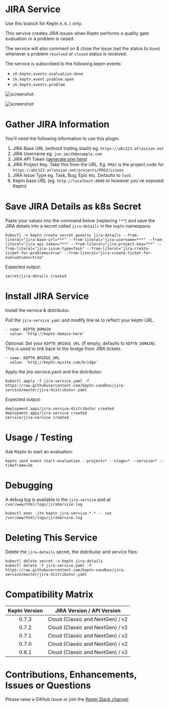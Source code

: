 # JIRA Service

Use this branch for Keptn `0.8.1` only.

This service creates JIRA issues when Keptn performs a quality gate evaluation or a problem is raised.

The service will also comment on & close the issue (set the status to `Done`) whenever a problem `resolved` or `closed` status is received.

The service is subscribed to the following keptn events:

* `sh.keptn.events.evaluation-done`
* `sh.keptn.event.problem.open`
* `sh.keptn.events.problem`

![screenshot](assets/jira-service-1.png)

![screenshot](assets/jira-service-2.png)

# Gather JIRA Information
You'll need the following information to use this plugin.

1. JIRA Base URL (without trailing slash) eg. `https://abc123.atlassian.net`
1. JIRA Username eg. `joe.smith@example.com`
1. JIRA API Token ([generate one here](https://id.atlassian.com/manage/api-tokens))
1. JIRA Project Key. Take this from the URL. Eg. `PROJ` is the project code for `https://abc123.atlassian.net/projects/PROJ/issues`
1. JIRA Issue Type eg. Task, Bug, Epic etc. Defaults to `Task`.
1. Keptn base URL (eg. `http://localhost:8080` or however you've exposed Keptn)

# Save JIRA Details as k8s Secret
Paste your values into the command below (replacing `***`) and save the JIRA details into a secret called `jira-details` in the `keptn` namespace.

```
kubectl -n keptn create secret generic jira-details --from-literal="jira-base-url=***" --from-literal="jira-username=***" --from-literal="jira-api-token=***" --from-literal="jira-project-key=***" --from-literal="jira-issue-type=Task" --from-literal="jira-create-ticket-for-problems=true" --from-literal="jira-create-ticket-for-evaluations=true"
```

Expected output:

```
secret/jira-details created
```

# Install JIRA Service
Install the service & distributor.

Pull the `jira-service.yaml` and modify line `66` to reflect your keptn URL.

```
- name: KEPTN_DOMAIN
  value: 'http://keptn-domain-here'
```

Optional: Set your `KEPTN_BRIDGE_URL` (if empty, defaults to `KEPTN_DOMAIN`). This is used to link back to the bridge from JIRA tickets.

```
- name: KEPTN_BRIDGE_URL
  value: 'http://keptn.mysite.com/bridge'
```

Apply the jira-service.yaml and the distributor:
```
kubectl apply -f jira-service.yaml -f https://raw.githubusercontent.com/keptn-sandbox/jira-service/master/jira-distributor.yaml
```

Expected output:

```
deployment.apps/jira-service-distributor created
deployment.apps/jira-service created
service/jira-service created
```

# Usage / Testing
Ask Keptn to start an evaluation:
```
keptn send event start-evaluation --project=* --stage=* --service=* --timeframe=2m
```

# Debugging
A debug log is available in the `jira-service` pod at `/var/www/html/logs/jiraService.log`

```
kubectl exec -itn keptn jira-service-*-* -- cat /var/www/html/logs/jiraService.log
```

# Deleting This Service

Delete the `jira-details` secret, the distributor and service files:

```
kubectl delete secret -n keptn jira-details
kubectl delete -f jira-service.yaml -f https://raw.githubusercontent.com/keptn-sandbox/jira-service/master/jira-distributor.yaml
```

# Compatibility Matrix

| Keptn Version    | JIRA Version / API Version |
|:----------------:|:----------------------:|
|     0.7.3        |            Cloud (Classic and NextGen) / v2          |
|     0.7.2        |            Cloud (Classic and NextGen) / v2          |
|     0.7.1        |            Cloud (Classic and NextGen) / v2          |
|     0.7.0        |            Cloud (Classic and NextGen) / v2          |
|     0.6.1        |            Cloud (Classic and NextGen) / v2          |

# Contributions, Enhancements, Issues or Questions
Please raise a GitHub issue or join the [Keptn Slack channel](https://join.slack.com/t/keptn/shared_invite/enQtNTUxMTQ1MzgzMzUxLWMzNmM1NDc4MmE0MmQ0MDgwYzMzMDc4NjM5ODk0ZmFjNTE2YzlkMGE4NGU5MWUxODY1NTBjNjNmNmI1NWQ1NGY).